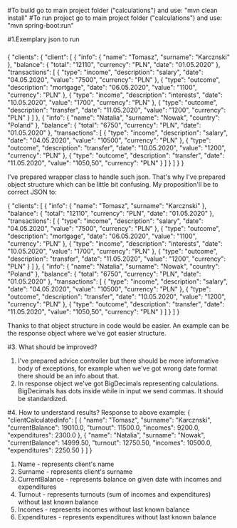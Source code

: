 #To build go to main project folder ("calculations") and use: "mvn clean install"
#To run project go to main project folder ("calculations") and use: "mvn spring-boot:run"

#1.Exemplary json to run 
###
{
  "clients": {
    "client": [
      {
        "info": {
          "name": "Tomasz",
          "surname": "Karcznski"
        },
        "balance": {
          "total": "12110",
          "currency": "PLN",
          "date": "01.05.2020"
        },
        "transactions": [
          {
            "type": "income",
            "description": "salary",
            "date": "04.05.2020",
            "value": "7500",
            "currency": "PLN"
          },
          {
            "type": "outcome",
            "description": "mortgage",
            "date": "06.05.2020",
            "value": "1100",
            "currency": "PLN"
          },
          {
            "type": "income",
            "description": "interests",
            "date": "10.05.2020",
            "value": "1700",
            "currency": "PLN"
          },
          {
            "type": "outcome",
            "description": "transfer",
            "date": "11.05.2020",
            "value": "1200",
            "currency": "PLN"
          }
        ]
      },
      {
        "info": {
          "name": "Natalia",
          "surname": "Nowak",
          "country": "Poland"
        },
        "balance": {
          "total": "6750",
          "currency": "PLN",
          "date": "01.05.2020"
        },
        "transactions": [
          {
            "type": "income",
            "description": "salary",
            "date": "04.05.2020",
            "value": "10500",
            "currency": "PLN"
          },
          {
            "type": "outcome",
            "description": "transfer",
            "date": "10.05.2020",
            "value": "1200",
            "currency": "PLN"
          },
          {
            "type": "outcome",
            "description": "transfer",
            "date": "11.05.2020",
            "value": "1050,50",
            "currency": "PLN"
          }
        ]
      }
    ]
  }
}

I've prepared wrapper class to handle such json. That's why I've prepared object structure which can be little bit confusing. My proposition'll be to correct JSON to:

{
    "clients": [
        {
            "info": {
                "name": "Tomasz",
                "surname": "Karcznski"
            },
            "balance": {
                "total": "12110",
                "currency": "PLN",
                "date": "01.05.2020"
            },
            "transactions": [
                {
                    "type": "income",
                    "description": "salary",
                    "date": "04.05.2020",
                    "value": "7500",
                    "currency": "PLN"
                },
                {
                    "type": "outcome",
                    "description": "mortgage",
                    "date": "06.05.2020",
                    "value": "1100",
                    "currency": "PLN"
                },
                {
                    "type": "income",
                    "description": "interests",
                    "date": "10.05.2020",
                    "value": "1700",
                    "currency": "PLN"
                },
                {
                    "type": "outcome",
                    "description": "transfer",
                    "date": "11.05.2020",
                    "value": "1200",
                    "currency": "PLN"
                }
            ]
        },
        {
            "info": {
                "name": "Natalia",
                "surname": "Nowak",
                "country": "Poland"
            },
            "balance": {
                "total": "6750",
                "currency": "PLN",
                "date": "01.05.2020"
            },
            "transactions": [
                {
                    "type": "income",
                    "description": "salary",
                    "date": "04.05.2020",
                    "value": "10500",
                    "currency": "PLN"
                },
                {
                    "type": "outcome",
                    "description": "transfer",
                    "date": "10.05.2020",
                    "value": "1200",
                    "currency": "PLN"
                },
                {
                    "type": "outcome",
                    "description": "transfer",
                    "date": "11.05.2020",
                    "value": "1050,50",
                    "currency": "PLN"
                }
            ]
        }
    ]
}

Thanks to that object structure in code would be easier. An example can be the response object where we've got easier structure. 

#3. What should be improved?
1. I've prepared advice controller but there should be more informative body of exceptions, for example when we've got wrong date format there should be an info about that.
2. In response object we've got BigDecimals representing calculations. BigDecimals has dots inside while in input we send commas. It should be standardized.

#4. How to understand results?
Response to above example:
{
    "clientCalculatedInfo": [
        {
            "name": "Tomasz",
            "surname": "Karcznski",
            "currentBalance": 19010.0,
            "turnout": 11500.0,
            "incomes": 9200.0,
            "expenditures": 2300.0
        },
        {
            "name": "Natalia",
            "surname": "Nowak",
            "currentBalance": 14999.50,
            "turnout": 12750.50,
            "incomes": 10500.0,
            "expenditures": 2250.50
        }
    ]
}
1. Name - represents client's name
2. Surname - represents client's surname
3. CurrentBalance - represents balance on given date with incomes and expenditures
4. Turnout - represents turnouts (sum of incomes and expenditures) without last known balance
5. Incomes - represents incomes without last known balance
5. Expenditures - represents expenditures without last known balance